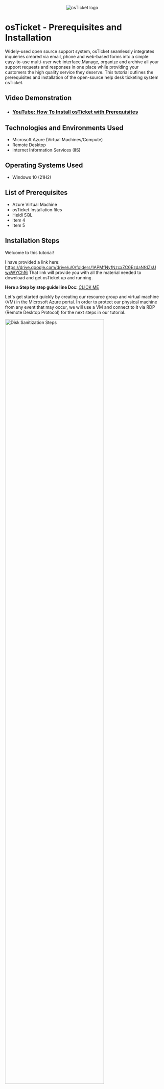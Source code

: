 <p align="center">
<img src="https://i.imgur.com/ZOUm27S.png" alt="osTicket logo"/>
</p>

<h1>osTicket - Prerequisites and Installation</h1>
Widely-used open source support system, osTicket seamlessly integrates inquieries creared via email, phone and web-based forms into a simple easy-to-use multi-user web interface.Manage, organize and archive all your support requests and responses in one place while providing your customers the high quality service they deserve.
This tutorial outlines the prerequisites and installation of the open-source help desk ticketing system osTicket.<br />


<h2>Video Demonstration</h2>

- ### [YouTube: How To Install osTicket with Prerequisites](https://www.youtube.com)

<h2>Technologies and Environments Used</h2>

- Microsoft Azure (Virtual Machines/Compute)
- Remote Desktop
- Internet Information Services (IIS)

<h2>Operating Systems Used </h2>

- Windows 10</b> (21H2)

<h2>List of Prerequisites</h2>

- Azure Virtual Machine
- osTicket Installation files
- Heidi SQL
- Item 4
- Item 5

<h2>Installation Steps</h2>
Welcome to this tutorial!

I have provided a link here: https://drive.google.com/drive/u/0/folders/1APMfNyfNzcxZC6EzdaNfdZsUwxWYChf6 That link will provide you with all the material needed to download and get osTicket up and running.

**Here a Step by step guide line Doc**: [CLICK ME](https://docs.google.com/document/d/1NwkGnj89wmbUcU-N2-20DjQNER1iwr_t/edit?usp=share_link&ouid=111907008899833271635&rtpof=true&sd=true)

Let's get started quickly by creating our resource group and virtual machine (VM) in the Microsoft Azure portal. In order to protect our physical machine from any event that may occur, we will use a VM and connect to it via RDP (Remote Desktop Protocol) for the next steps in our tutorial.

<img src="https://i.imgur.com/quWtguU.png" height="80%" width="80%" alt="Disk Sanitization Steps"/>
</p>
<p>
Now ,simply connect to our newly created VM via RDP using the VM public IPv4 address. 
Note:If you are a Mac user, you will have to download Microsoft RDP to be able to remotely connect to the VM.
<img src="https://i.imgur.com/jcHgeUc.png" height="80%" width="80%" alt="Disk Sanitization Steps"/>
</p>
<br />

Great!  Now that you are connected to your VM you will have to enable **IIS (Internet Information Services)**. To do so, 1-Access the Control Panel > 2-Program > 3-On the upper left hand side select **"Turn Windows features On or Off"**> 4- Enable the **IIS** (Internet Information Services) > 5-Expand the World Wide Web Services > 6-Expand Application Development features > 7-Check the **CGI box and click OK to install**.


<img src="https://i.imgur.com/WTZReTK.png" height="80%" width="80%" alt="Disk Sanitization Steps"/>
</p>
<p>
Perfect! Now that you have enabled IIS we need to install Web Platform Installer. 
Simply click  the file and install the Web Platform Installer
</p>
<br />
<p>
<img src="https://i.imgur.com/nBYUaCi.png" height="80%" width="80%" alt="Disk Sanitization Steps"/>
</p>
<p>
 
From the installation files, install PHP Manager for IIS (PHPManagerForIIS_V1.5.0.msi)

<p>
<img src="https://i.imgur.com/NHm3jYC.png" height="80%" width="80%" alt="Disk Sanitization Steps"/>
</p>
<br />
From the installation files, install the Rewrite Module (rewrite_amd64_en-US.msi)

<p>
<img src="https://i.imgur.com/ONqi3c8.png" height="80%" width="80%" alt="Disk Sanitization Steps"/>
<p></p>
<br />
Create the directory C:\PHP

From the installation files, unzip PHP 7.3.8(phph-7.3.8-nts-Win32-VC15-x86.zip) into the C:/PHP directory you created.

<p>
<img src="https://i.imgur.com/q5e5xS1.png" height="80%" width="80%" alt="Disk Sanitization Steps"/>
</p>
<p></p>
<br />
From the installation files install VC_redist.x86.exe.

<p>
<img src="https://i.imgur.com/0HP8dI0.png" height="80%" width="80%" alt="Disk Sanitization Steps"/>
</p>
<p></p>
<br />
From the installation files install MySQL 5.5.62 (mysql-5.5.62-win32.msi)

Typical Setup ->
Launch Configuration Wizard (after install) ->
Standard Configuration ->
Password1

<p>
<img src="https://i.imgur.com/NHm3jYC.png" height="80%" width="80%" alt="Disk Sanitization Steps"/>
</p>
<p></p>
<br />
Typical Setup ->
Launch Configuration Wizard (after install) ->
Standard Configuration ->
Password1

<p>
<img src="https://i.imgur.com/NHm3jYC.png" height="80%" width="80%" alt="Disk Sanitization Steps"/>
</p>
<p></p>
<br />
Typical Setup ->
Launch Configuration Wizard (after install) ->
Standard Configuration ->
Password1

<p>
<img src="https://i.imgur.com/NHm3jYC.png" height="80%" width="80%" alt="Disk Sanitization Steps"/>
</p>
<p></p>
<br />
Typical Setup ->
Launch Configuration Wizard (after install) ->
Standard Configuration ->
Password1

<p>
<img src="https://i.imgur.com/NHm3jYC.png" height="80%" width="80%" alt="Disk Sanitization Steps"/>
</p>
<p></p>
<br />
Typical Setup ->
Launch Configuration Wizard (after install) ->
Standard Configuration ->
Password1

<p>
<img src="https://i.imgur.com/NHm3jYC.png" height="80%" width="80%" alt="Disk Sanitization Steps"/>
</p>
<p></p>
<br />

